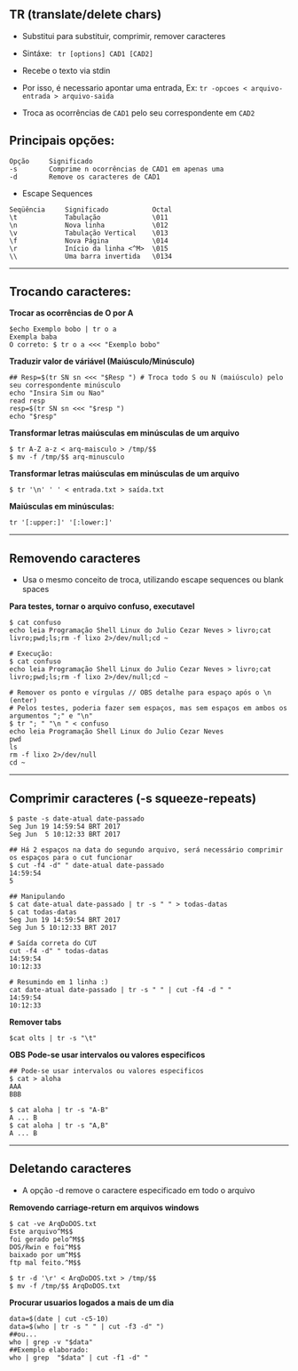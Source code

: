 ## TR (translate/delete chars)

* Substitui para substituir, comprimir, remover caracteres

* Sintáxe: ` tr [options] CAD1 [CAD2]`

* Recebe o texto via stdin
* Por isso, é necessario apontar uma entrada, Ex: `tr -opcoes < arquivo-entrada > arquivo-saida` 
* Troca as ocorrências de `CAD1` pelo seu correspondente em `CAD2`


## Principais opções:

```
Opção  	  Significado 
-s	  	  Comprime n ocorrências de CAD1 em apenas uma  
-d	  	  Remove os caracteres de CAD1  
```
* Escape Sequences

```
Seqüência  	  Significado  	  		Octal
\t	  		  Tabulação  			\011
\n	  		  Nova linha  			\012
\v	  		  Tabulação Vertical  	\013
\f	  		  Nova Página  			\014
\r	  		  Início da linha <^M>  \015
\\	  		  Uma barra invertida  	\0134
```
-----
## Trocando caracteres:

**Trocar as ocorrências de O por A**
```
$echo Exemplo bobo | tr o a
Exempla baba
O correto: $ tr o a <<< "Exemplo bobo"
```
**Traduzir valor de váriável (Maiúsculo/Minúsculo)**
```  
## Resp=$(tr SN sn <<< "$Resp ") # Troca todo S ou N (maiúsculo) pelo seu correspondente minúsculo
echo "Insira Sim ou Nao"
read resp
resp=$(tr SN sn <<< "$resp ")
echo "$resp"
```
**Transformar letras maiúsculas em minúsculas de um arquivo**
```
$ tr A-Z a-z < arq-maisculo > /tmp/$$
$ mv -f /tmp/$$ arq-minusculo
```
**Transformar letras maiúsculas em minúsculas de um arquivo**
```
$ tr '\n' ' ' < entrada.txt > saída.txt
```
**Maiúsculas em minúsculas:**
```
tr '[:upper:]' '[:lower:]'
```

-----
## Removendo caracteres 

* Usa o mesmo conceito de troca, utilizando escape sequences ou blank spaces

**Para testes, tornar o arquivo confuso, executavel**
```
$ cat confuso
echo leia Programação Shell Linux do Julio Cezar Neves > livro;cat livro;pwd;ls;rm -f lixo 2>/dev/null;cd ~

# Execução:
$ cat confuso
echo leia Programação Shell Linux do Julio Cezar Neves > livro;cat livro;pwd;ls;rm -f lixo 2>/dev/null;cd ~

# Remover os ponto e vírgulas // OBS detalhe para espaço após o \n (enter)
# Pelos testes, poderia fazer sem espaços, mas sem espaços em ambos os argumentos ";" e "\n"
$ tr "; " "\n " < confuso
echo leia Programação Shell Linux do Julio Cezar Neves
pwd
ls
rm -f lixo 2>/dev/null
cd ~
```

-----
## Comprimir caracteres (-s squeeze-repeats)

```
$ paste -s date-atual date-passado
Seg Jun 19 14:59:54 BRT 2017
Seg Jun  5 10:12:33 BRT 2017

## Há 2 espaços na data do segundo arquivo, será necessário comprimir os espaços para o cut funcionar 
$ cut -f4 -d" " date-atual date-passado
14:59:54
5

## Manipulando
$ cat date-atual date-passado | tr -s " " > todas-datas
$ cat todas-datas
Seg Jun 19 14:59:54 BRT 2017
Seg Jun 5 10:12:33 BRT 2017

# Saída correta do CUT
cut -f4 -d" " todas-datas
14:59:54
10:12:33

# Resumindo em 1 linha :)
cat date-atual date-passado | tr -s " " | cut -f4 -d " "
14:59:54
10:12:33
```

**Remover tabs**
```
$cat olts | tr -s "\t"
```
**OBS**
**Pode-se usar intervalos ou valores especificos**
```
## Pode-se usar intervalos ou valores especificos
$ cat > aloha
AAA
BBB

$ cat aloha | tr -s "A-B"
A ... B
$ cat aloha | tr -s "A,B"
A ... B
```

-----
## Deletando caracteres 

* A opção -d remove o caractere especificado em todo o arquivo

**Removendo carriage-return em arquivos windows**

```
$ cat -ve ArqDoDOS.txt
Este arquivo^M$$
foi gerado pelo^M$$
DOS/Rwin e foi^M$$
baixado por um^M$$
ftp mal feito.^M$$

$ tr -d '\r' < ArqDoDOS.txt > /tmp/$$
$ mv -f /tmp/$$ ArqDoDOS.txt
```

**Procurar usuarios logados a mais de um dia**
```
data=$(date | cut -c5-10)
data=$(who | tr -s " " | cut -f3 -d" ")
##ou...
who | grep -v "$data"
##Exemplo elaborado:
who | grep  "$data" | cut -f1 -d" "
```
